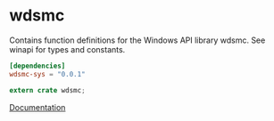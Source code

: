 # wdsmc #
Contains function definitions for the Windows API library wdsmc. See winapi for types and constants.

```toml
[dependencies]
wdsmc-sys = "0.0.1"
```

```rust
extern crate wdsmc;
```

[Documentation](https://retep998.github.io/doc/wdsmc/)
